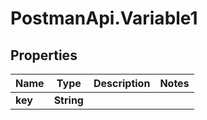 # PostmanApi.Variable1

## Properties

Name | Type | Description | Notes
------------ | ------------- | ------------- | -------------
**key** | **String** |  | 


